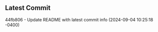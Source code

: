 
## Latest Commit
44fb806 - Update README with latest commit info (2024-09-04 10:25:18 -0400) <Yunxi-Zhou>
